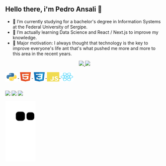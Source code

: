 ## Hello there, i'm Pedro Ansali 👋

- 🔭 I’m currently studying for a bachelor's degree in Information Systems at the Federal University of Sergipe.
- 🌱 I’m actually learning Data Science and React / Next.js to improve my knowledge.
- 💬 Major motivation: I always thought that technology is the key to improve everyone's life ant that's what pushed me more and more to this area in the recent years. 

<div align="center">
  <a href="https://www.linkedin.com/in/pedroansali/">
  <img height="180em" src="https://github-readme-stats.vercel.app/api?username=pedroansali&show_icons=true&theme=tokyonight&include_all_commits=true&count_private=true"/>
  <img height="180em" src="https://github-readme-stats.vercel.app/api/top-langs/?username=pedroansali&layout=compact&langs_count=7&theme=tokyonight"/>
</div>
<div style="display: inline_block"><br>
  <img align="center" alt="Pedro-Python" height="30" width="40" src="https://raw.githubusercontent.com/devicons/devicon/master/icons/python/python-original.svg">
  <img align="center" alt="Pedro-HTML" height="30" width="40" src="https://raw.githubusercontent.com/devicons/devicon/master/icons/html5/html5-original.svg">
  <img align="center" alt="Pedro-CSS" height="30" width="40" src="https://raw.githubusercontent.com/devicons/devicon/master/icons/css3/css3-original.svg">
  <img align="center" alt="Pedro-Js" height="30" width="40" src="https://raw.githubusercontent.com/devicons/devicon/master/icons/javascript/javascript-plain.svg">
  <img align="center" alt="Pedro-React" height="30" width="40" src="https://raw.githubusercontent.com/devicons/devicon/master/icons/react/react-original.svg">
  
</div>

##

<div> 
  <a href="https://instagram.com/pedroansali" target="_blank"><img src="https://img.shields.io/badge/-Instagram-%23E4405F?style=for-the-badge&logo=instagram&logoColor=white" target="_blank"></a>
  <a href = "mailto:pedropasl2001@gmail.com"><img src="https://img.shields.io/badge/-Gmail-%23333?style=for-the-badge&logo=gmail&logoColor=white" target="_blank"></a>
  <a href="https://www.linkedin.com/in/pedroansali/" target="_blank"><img src="https://img.shields.io/badge/-LinkedIn-%230077B5?style=for-the-badge&logo=linkedin&logoColor=white" target="_blank"></a> 
 
  ![Snake animation](https://github.com/pedroansali/pedroansali/blob/output/github-contribution-grid-snake.svg)
 
</div>



